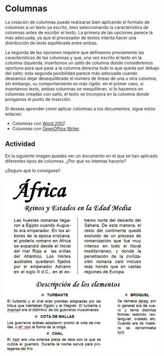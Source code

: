 # Columnas

La creación de columnas puede realizarse bien aplicando el formato de columnas a un texto ya escrito, bien seleccionando la característica de columnas antes de escribir el texto. La primera de las opciones parece la más adecuada, ya que el procesador de textos intenta hacer una distribución de texto equilibrada entre ambas.

La segunda de las opciones requiere que definamos previamente las características de las columnas y que, una vez escrito el texto en la columna izquierda, insertemos un salto de columna donde consideremos oportuno para que pase a la columna derecha todo lo que queda por debajo del salto; esta segunda posibilidad parece más adecuada cuando deseamos dejar desequilibrado el número de líneas de una u otra columna; sin embargo, su comportamiento es más rígido: en el primer caso, si insertamos texto, ambas columnas se reequilibran, si lo hacemos en columnas creadas con salto, el texto se incorpora en la columna donde pongamos el punto de inserción.

Si deseas aprender cómo aplicar columnas a tus documentos, sigue estos enlaces:

*   Columnas con [Word 2007](http://office.microsoft.com/es-hn/word-help/crear-columnas-de-boletines-HA101857734.aspx?CTT=1 "Crear columnas en Word").
*   Columnas con [OpenOffice Writer](http://wiki.open-office.es/Columnas_de_pagina_-_Estilo_de_pagina "Crear columnas en Writer").

## Actividad

En la siguiente imagen puedes ver un documento en el que se han aplicado diferentes tipos de columnas. ¿Por qué no intentas hacerlo?

¡¡Seguro que lo consigues!!


![2.10. Actividad de columnas. Captura propia.](img/2Imagen_09-1.jpg)




